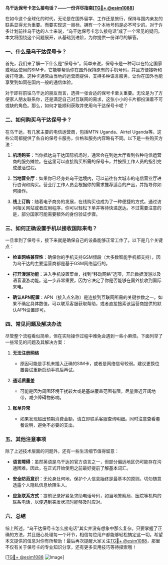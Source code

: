 **乌干达保号卡怎么接电话？——一份详尽指南[[TG💪+ @esim1088](https://t.me/s/esim1088)]**

在如今这个全球化的时代，无论是在国外留学、工作还是旅行，保持与国内亲友的联系显得尤为重要。而要实现这一目标，拥有一个本地号码是必不可少的。对于许多计划前往乌干达的人士来说，“乌干达保号卡怎么接电话”成了一个常见的疑问。本文将围绕这个问题展开，从基础到进阶，为你提供一份详尽的解答。

### 一、什么是乌干达保号卡？

首先，我们来了解一下什么是“保号卡”。简单来说，保号卡是一种可以在特定国家或地区使用的SIM卡，它能够帮助你在国外保持原有的手机号码，并且方便接听和拨打电话。这种卡通常由当地的运营商提供，支持多种语言服务，让你在国外也能享受到如同在国内一般的通信体验。

对于即将前往乌干达的朋友而言，选择一张合适的保号卡至关重要。无论是为了方便家人朋友联系你，还是满足自己对互联网的需求，这张小小的卡片都扮演着不可或缺的角色。那么，如何才能顺利获取并使用乌干达保号卡呢？

### 二、如何购买乌干达保号卡？

在乌干达，有几家主要的电信运营商，包括MTN Uganda、Airtel Uganda等。这些公司都提供了各自的保号卡服务，价格和服务内容略有不同。以下是一些购买方法：

1. **机场购买**：当你抵达乌干达国际机场时，通常会在到达大厅看到各种电信运营商的服务摊位。在这里可以直接购买所需的保号卡，并按照工作人员的指引完成激活过程。
   
2. **当地营业厅**：如果你已经身处乌干达境内，可以前往各大城市的电信营业厅进行咨询和购买。营业厅工作人员会根据你的需求推荐适合的产品，并指导你如何操作。

3. **线上订购**：随着电子商务的发展，在线购买也成为了一种便捷的方式。通过访问相关网站或者应用程序，你可以轻松下单并等待快递送达。不过需要注意的是，部分国家可能需要额外的身份验证步骤。

### 三、如何正确设置手机以接收国际来电？

一旦拿到了保号卡，接下来就是确保自己的设备能够正常工作了。以下是几个关键点：

- **检查网络兼容性**：确保你的手机支持GSM频段（大多数智能手机都支持），因为乌干达的主要运营商都是基于GSM网络运行的。
  
- **打开漫游功能**：进入手机设置菜单，找到“移动网络”选项，开启数据漫游以及语音漫游功能。这一步非常重要，因为它决定了你是否能够在国外接收到国际来电。

- **确认APN配置**：APN（接入点名称）是连接到互联网所需的关键参数之一。如果不确定具体数值，可以联系客服获取帮助，或者直接搜索该运营商提供的默认APN设置即可。

### 四、常见问题及解决办法

尽管整个流程看似简单，但在实际操作过程中难免会遇到一些小麻烦。下面列举了一些常见的问题及其解决方案：

1. **无法注册网络**  
   - 原因可能是手机未插入正确的SIM卡，或者是网络信号较弱。建议更换位置尝试重新启动手机后再试。
   
2. **通话质量差**  
   - 可能是因为周围环境干扰较大或是基站覆盖范围有限。尽量靠近开阔地带，减少障碍物影响。

3. **账单异常**  
   - 如果发现超出预期消费金额，请立即联系客服查询明细。同时注意查看套餐说明，避免不必要的支出。

### 五、其他注意事项

除了上述技术层面的问题外，还有一些生活细节值得留意：

- **语言障碍**：虽然英语是乌干达的官方语言之一，但部分偏远地区仍可能存在沟通困难。因此，在正式开始使用之前最好提前了解基本词汇。
  
- **安全防范意识**：无论身处何地，保护个人信息始终是最基本的原则。切勿随意透露个人隐私信息给陌生人。

- **应急联系方式**：提前记录好紧急求助电话号码，如当地警察局、医院等机构的联系电话，以便遇到突发状况时能够及时应对。

### 六、总结

综上所述，“乌干达保号卡怎么接电话”其实并没有想象中那么复杂。只要掌握了正确的方法，并且细心处理每一个环节，相信每位用户都能够轻松搞定这一切。希望本文提供的信息对你有所帮助！最后再次提醒大家关注[TG💪+ @esim1088](https://t.me/s/esim1088)，那里不仅有关于保号卡的专业知识分享，还有更多实用技巧等待探索哦！

[[TG💪+ @esim1088](https://t.me/s/esim1088) ![Image](https://i.postimg.cc/4NQfJmqS/Snipaste-2025-05-13-00-14-12.png)]